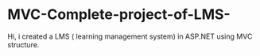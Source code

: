 # MVC-Complete-project-of-LMS-
Hi, i created a LMS ( learning management system) in ASP.NET using MVC structure.

